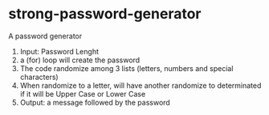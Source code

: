 # strong-password-generator
A password generator

1) Input: Password Lenght
2) a (for) loop will create the password
3) The code randomize among 3 lists (letters, numbers and special characters)
4) When randomize to a letter, will have another randomize to determinated if it will be Upper Case or Lower Case
5) Output: a message followed by the password
